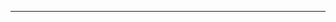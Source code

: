 <!--
CO_OP_TRANSLATOR_METADATA:
{
  "original_hash": "cffce88f960004dcc957455277e790f9",
  "translation_date": "2025-08-27T23:42:54+00:00",
  "source_file": "03-GettingStarted/05-stdio-server/README.md",
  "language_code": "ja"
}
-->


---

